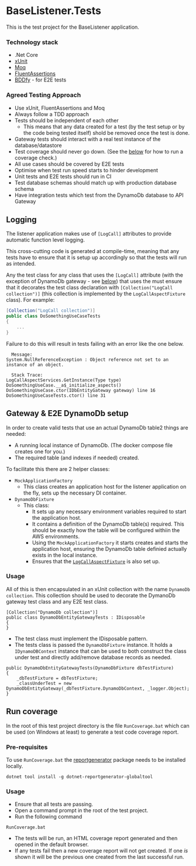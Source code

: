 # BaseListener.Tests

This is the test project for the BaseListener application.

### Technology stack

- .Net Core
- [xUnit](https://xunit.net/)
- [Moq](https://github.com/Moq/moq4/wiki/Quickstart)
- [FluentAssertions](https://fluentassertions.com/introduction)
- [BDDfy](https://github.com/TestStack/TestStack.BDDfy) - for E2E tests

### Agreed Testing Approach
- Use xUnit, FluentAssertions and Moq
- Always follow a TDD approach
- Tests should be independent of each other
  - This means that any data created for a test (by the test setup or by the code being tested itself) shold be removed once the test is done.
- Gateway tests should interact with a real test instance of the database/datastore
- Test coverage should never go down. (See the [below](#Run-coverage) for how to run a coverage check.)
- All use cases should be covered by E2E tests
- Optimise when test run speed starts to hinder development
- Unit tests and E2E tests should run in CI
- Test database schemas should match up with production database schema
- Have integration tests which test from the DynamoDb database to API Gateway

## Logging
The listener application makes use of `[LogCall]` attributes to provide automatic function level logging.

This cross-cutting code is generated at compile-time, meaning that any tests have to ensure that it is setup up accordingly
so that the tests will run as intended.

Any the test class for any class that uses the `[LogCall]` attribute (with the exception of DynamoDb gateway - see [below](#Gateway-&-E2E-DynamoDb-setup))
that uses the must ensure that it decorates the test class declaration with `[Collection("LogCall collection")]`
(this collection is implemented by the `LogCallAspectFixture` class).
For example:
```csharp
[Collection("LogCall collection")]
public class DoSomethingUseCaseTests
{
    ...
}
```

Failure to do this will result in tests failing with an error like the one below.
```
  Message: 
System.NullReferenceException : Object reference not set to an instance of an object.

  Stack Trace: 
LogCallAspectServices.GetInstance(Type type)
DoSomethingUseCase.__a$_initialize_aspects()
DoSomethingUseCase.ctor(IDbEntityGateway gateway) line 16
DoSomethingUseCaseTests.ctor() line 31
```


## Gateway & E2E DynamoDb setup

In order to create valid tests that use an actual DynamoDb table2 things are needed:
- A running local instance of DynamoDb. (The docker compose file creates one for you.)
- The required table (and indexes if needed) created.

To facilitate this there are 2 helper classes:
- `MockApplicationFactory`
  - This class creates an application host for the listener application on the fly, sets up the necessary DI container.
- `DynamoDbFixture`
  - This class:
    - It sets up any necessary environment variables required to start the application host.
    - It contains a definition of the DynamoDb table(s) required. This should be exactly how the table will be configured withiin the AWS environments.
    - Using the `MockApplicationFactory` it starts creates and starts the application host, ensuring the DynamoDb table definied actually exists in the local instance.
    - Ensures that the [`LogCallAspectFixture`](#Logging) is also set up.

### Usage
All of this is then encapsulated in an xUnit collection with the name `DynamoDb collection`.
This collection should be used to decorate the DymanoDb gateway test class and any E2E test class.
```
[Collection("DynamoDb collection")]
public class DynamoDbEntityGatewayTests : IDisposable
{
}
```
- The test class must implement the IDisposable pattern.
- The tests class is passed the `DynamoDbFixture` instance. 
It holds a `IDynamoDBContext` instance that can be used to both construct the class under test and directly add/remove database records as needed.
```
public DynamoDbEntityGatewayTests(DynamoDbFixture dbTestFixture)
{
    _dbTestFixture = dbTestFixture;
    _classUnderTest = new DynamoDbEntityGateway(_dbTestFixture.DynamoDbContext, _logger.Object);
}
```



## Run coverage
In the root of this test project directory is the file `RunCoverage.bat` which can be used (on Windows at least) to generate a test code coverage report.

### Pre-requisites
To use `RunCoverage.bat` the [reportgenerator](https://github.com/danielpalme/ReportGenerator) package needs to be installed locally.
```
dotnet tool install -g dotnet-reportgenerator-globaltool
```

### Usage
- Ensure that all tests are passing.
- Open a command prompt in the root of the test project.
- Run the following command 
```
RunCoverage.bat
```
- The tests will be run, an HTML coverage report generated and then opened in the default browser.
- If any tests fail then a new coverage report will not get created. If one _is_ shown it will be the previous one created from the last successful run.

